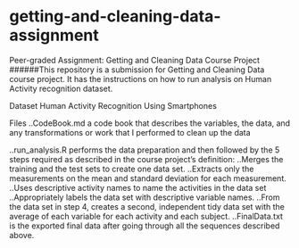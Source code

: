 # getting-and-cleaning-data-assignment
Peer-graded Assignment: Getting and Cleaning Data Course Project
######This repository is a  submission for Getting and Cleaning Data course project. It has the instructions on how to run analysis on Human Activity recognition dataset.

Dataset
Human Activity Recognition Using Smartphones

Files
..CodeBook.md a code book that describes the variables, the data, and any transformations or work that I performed to clean up the data

..run_analysis.R performs the data preparation and then followed by the 5 steps required as described in the course project’s definition:
..Merges the training and the test sets to create one data set.
..Extracts only the measurements on the mean and standard deviation for each measurement.
..Uses descriptive activity names to name the activities in the data set
..Appropriately labels the data set with descriptive variable names.
..From the data set in step 4, creates a second, independent tidy data set with the average of each variable for each activity and each subject.
..FinalData.txt is the exported final data after going through all the sequences described above.
